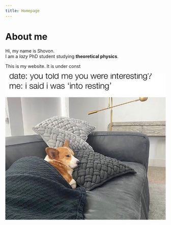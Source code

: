 ```yaml
---
title: Homepage
---
```

# About me

Hi, my name is Shovon.  
I am a *lazy* PhD student studying **theoretical physics**.  

This is my website. It is under const

![fig. A meme](/images/doggo.jpeg)
